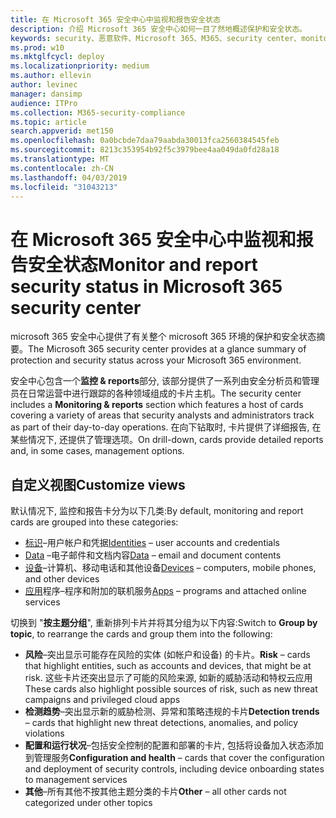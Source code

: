 ```yaml
---
title: 在 Microsoft 365 安全中心中监视和报告安全状态
description: 介绍 Microsoft 365 安全中心如何一目了然地概述保护和安全状态。
keywords: security、恶意软件、Microsoft 365、M365、security center、monitor、report、status
ms.prod: w10
ms.mktglfcycl: deploy
ms.localizationpriority: medium
ms.author: ellevin
author: levinec
manager: dansimp
audience: ITPro
ms.collection: M365-security-compliance
ms.topic: article
search.appverid: met150
ms.openlocfilehash: 0a0bcbde7daa79aabda30013fca2560384545feb
ms.sourcegitcommit: 8213c353954b92f5c3979bee4aa049da0fd28a18
ms.translationtype: MT
ms.contentlocale: zh-CN
ms.lasthandoff: 04/03/2019
ms.locfileid: "31043213"
---
```

# <a name="monitor-and-report-security-status-in-microsoft-365-security-center"></a><span data-ttu-id="a9076-104">在 Microsoft 365 安全中心中监视和报告安全状态</span><span class="sxs-lookup"><span data-stu-id="a9076-104">Monitor and report security status in Microsoft 365 security center</span></span>

<span data-ttu-id="a9076-105">microsoft 365 安全中心提供了有关整个 microsoft 365 环境的保护和安全状态摘要。</span><span class="sxs-lookup"><span data-stu-id="a9076-105">The Microsoft 365 security center provides at a glance summary of protection and security status across your Microsoft 365 environment.</span></span>

<span data-ttu-id="a9076-106">安全中心包含一个**监控 & reports**部分, 该部分提供了一系列由安全分析员和管理员在日常运营中进行跟踪的各种领域组成的卡片主机。</span><span class="sxs-lookup"><span data-stu-id="a9076-106">The security center includes a **Monitoring & reports** section which features a host of cards covering a variety of areas that security analysts and administrators track as part of their day-to-day operations.</span></span> <span data-ttu-id="a9076-107">在向下钻取时, 卡片提供了详细报告, 在某些情况下, 还提供了管理选项。</span><span class="sxs-lookup"><span data-stu-id="a9076-107">On drill-down, cards provide detailed reports and, in some cases, management options.</span></span>

## <a name="customize-views"></a><span data-ttu-id="a9076-108">自定义视图</span><span class="sxs-lookup"><span data-stu-id="a9076-108">Customize views</span></span>

<span data-ttu-id="a9076-109">默认情况下, 监控和报告卡分为以下几类:</span><span class="sxs-lookup"><span data-stu-id="a9076-109">By default, monitoring and report cards are grouped into these categories:</span></span>
  
* <span data-ttu-id="a9076-110">[标识](monitor-and-report-identities.md)–用户帐户和凭据</span><span class="sxs-lookup"><span data-stu-id="a9076-110">[Identities](monitor-and-report-identities.md) – user accounts and credentials</span></span>
* <span data-ttu-id="a9076-111">[Data](monitor-data.md) –电子邮件和文档内容</span><span class="sxs-lookup"><span data-stu-id="a9076-111">[Data](monitor-data.md) – email and document contents</span></span>
* <span data-ttu-id="a9076-112">[设备](monitor-devices.md)–计算机、移动电话和其他设备</span><span class="sxs-lookup"><span data-stu-id="a9076-112">[Devices](monitor-devices.md) – computers, mobile phones, and other devices</span></span>
* <span data-ttu-id="a9076-113">[应用](monitor-apps.md)程序–程序和附加的联机服务</span><span class="sxs-lookup"><span data-stu-id="a9076-113">[Apps](monitor-apps.md) – programs and attached online services</span></span>

<span data-ttu-id="a9076-114">切换到 "**按主题分组**", 重新排列卡片并将其分组为以下内容:</span><span class="sxs-lookup"><span data-stu-id="a9076-114">Switch to **Group by topic**, to rearrange the cards and group them into the following:</span></span>

* <span data-ttu-id="a9076-115">**风险**–突出显示可能存在风险的实体 (如帐户和设备) 的卡片。</span><span class="sxs-lookup"><span data-stu-id="a9076-115">**Risk** – cards that highlight entities, such as accounts and devices, that might be at risk.</span></span> <span data-ttu-id="a9076-116">这些卡片还突出显示了可能的风险来源, 如新的威胁活动和特权云应用</span><span class="sxs-lookup"><span data-stu-id="a9076-116">These cards also highlight possible sources of risk, such as new threat campaigns and privileged cloud apps</span></span>  
* <span data-ttu-id="a9076-117">**检测趋势**–突出显示新的威胁检测、异常和策略违规的卡片</span><span class="sxs-lookup"><span data-stu-id="a9076-117">**Detection trends** – cards that highlight new threat detections, anomalies, and policy violations</span></span>
* <span data-ttu-id="a9076-118">**配置和运行状况**–包括安全控制的配置和部署的卡片, 包括将设备加入状态添加到管理服务</span><span class="sxs-lookup"><span data-stu-id="a9076-118">**Configuration and health** – cards that cover the configuration and deployment of security controls, including device onboarding states to management services</span></span>
* <span data-ttu-id="a9076-119">**其他**–所有其他不按其他主题分类的卡片</span><span class="sxs-lookup"><span data-stu-id="a9076-119">**Other** – all other cards not categorized under other topics</span></span>
